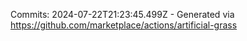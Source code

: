 Commits: 2024-07-22T21:23:45.499Z - Generated via https://github.com/marketplace/actions/artificial-grass
<br>
